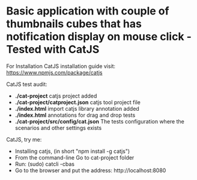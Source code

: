# Basic application with couple of thumbnails cubes that has notification display on mouse click - Tested with CatJS

For Installation CatJS installation guide visit: https://www.npmjs.com/package/catjs  

CatJS test audit: 
* **./cat-project** catjs project added
* **./cat-project/catproject.json** catjs tool project file 
* **./index.html** import catjs library annotation added 
* **./index.html** annotations for drag and drop tests
* **./cat-project/src/config/cat.json** The tests configuration where the scenarios and other settings exists
  
CatJS, try me:
* Installing catjs, (in short "npm install -g catjs")
* From the command-line Go to cat-project folder
* Run: (sudo) catcli -cbas
* Go to the browser and put the address: http://localhost:8080
